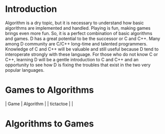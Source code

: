 # Introduction

Algorithm is a dry topic, but it is necessary to understand how basic algorithms are implemented and handled. Playing is fun, making games brings even more fun. So, it is a perfect combination of basic algorithms and games. D has a great potential to be the successor or C and C++. Many among D community are C/C++ long-time and talented programmers. Knowledge of C and C++ will be valuable and still useful because D tend to interoperate strongly with these language. For those who do not know C or C++, learning D will be a gentle introduction to C and C++ and an opportunity to see how D is fixing the troubles that exist in the two very popular languages. 

# Games to Algorithms

| Game      | Algorithm |
| tictactoe |     |

# Algorithms to Games
